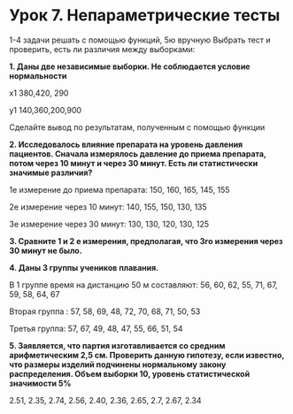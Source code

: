 # Урок 7. Непараметрические тесты

1-4 задачи решать с помощью функций, 5ю вручную
Выбрать тест и проверить, есть  ли различия между выборками:

**1. Даны две  независимые выборки. Не соблюдается условие нормальности**

x1  380,420, 290

y1 140,360,200,900

Сделайте вывод по результатам, полученным с помощью функции

**2. Исследовалось влияние препарата на уровень давления пациентов. Сначала измерялось давление до приема препарата, потом через 10 минут и через 30 минут. Есть ли статистически значимые различия?**

1е измерение до приема препарата: 150, 160, 165, 145, 155

2е измерение через 10 минут: 140, 155, 150,  130, 135

3е измерение через 30 минут: 130, 130, 120, 130, 125

**3. Сравните 1 и 2 е измерения, предполагая, что 3го измерения через 30 минут не было.**


**4. Даны 3 группы  учеников плавания.**

В 1 группе время на дистанцию 50 м составляют:
56, 60, 62, 55, 71, 67, 59, 58, 64, 67

Вторая группа : 57, 58, 69, 48, 72, 70, 68, 71, 50, 53

Третья группа: 57, 67, 49, 48, 47, 55, 66, 51, 54

**5. Заявляется, что партия изготавливается со средним арифметическим 2,5 см. Проверить данную гипотезу, если известно, что размеры изделий подчинены нормальному закону распределения. Объем выборки 10, уровень статистической значимости 5%**

2.51, 2.35, 2.74, 2.56, 2.40, 2.36, 2.65, 2.7, 2.67, 2.34